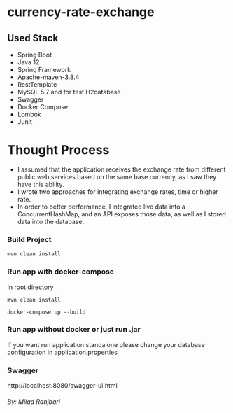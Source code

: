 # currency-rate-exchange

## Used Stack 

   * Spring Boot
   * Java 12
   * Spring Framework
   * Apache-maven-3.8.4
   * RestTemplate
   * MySQL 5.7 and for test H2database
   * Swagger
   * Docker Compose
   * Lombok
   * Junit
  
# Thought Process
* I assumed that the application receives the exchange rate from different public web services based on the same base currency, as I saw they have this ability.
* I wrote two approaches for integrating exchange rates, time or higher rate.
* In order to better performance, I integrated live data into a ConcurrentHashMap, and an API exposes those data, as well as I stored data into the database.

### Build Project

```
mvn clean install
```

### Run app with docker-compose

In root directory
```
mvn clean install

docker-compose up --build
```

### Run app without docker or just run .jar

If you want run application standalone please change your database configuration in application.properties

### Swagger
http://localhost:8080/swagger-ui.html

###### By: Milad Ranjbari
